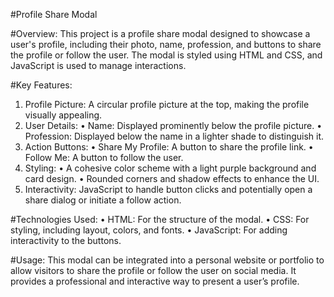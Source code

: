 #Profile Share Modal

#Overview:
This project is a profile share modal designed to showcase a user's profile, including their photo, name, profession, and buttons to share the profile or follow the user. The modal is styled using HTML and CSS, and JavaScript is used to manage interactions.

#Key Features:
1. Profile Picture: A circular profile picture at the top, making the profile visually appealing.
2. User Details:
   • Name: Displayed prominently below the profile picture.
   • Profession: Displayed below the name in a lighter shade to distinguish it.
3. Action Buttons:
   • Share My Profile: A button to share the profile link.
   • Follow Me: A button to follow the user.
4. Styling:
   • A cohesive color scheme with a light purple background and card design.
   • Rounded corners and shadow effects to enhance the UI.
5. Interactivity: JavaScript to handle button clicks and potentially open a share dialog or initiate a follow action.

#Technologies Used:
• HTML: For the structure of the modal.
• CSS: For styling, including layout, colors, and fonts.
• JavaScript: For adding interactivity to the buttons.

#Usage:
This modal can be integrated into a personal website or portfolio to allow visitors to share the profile or follow the user on social media. It provides a professional and interactive way to present a user’s profile.
